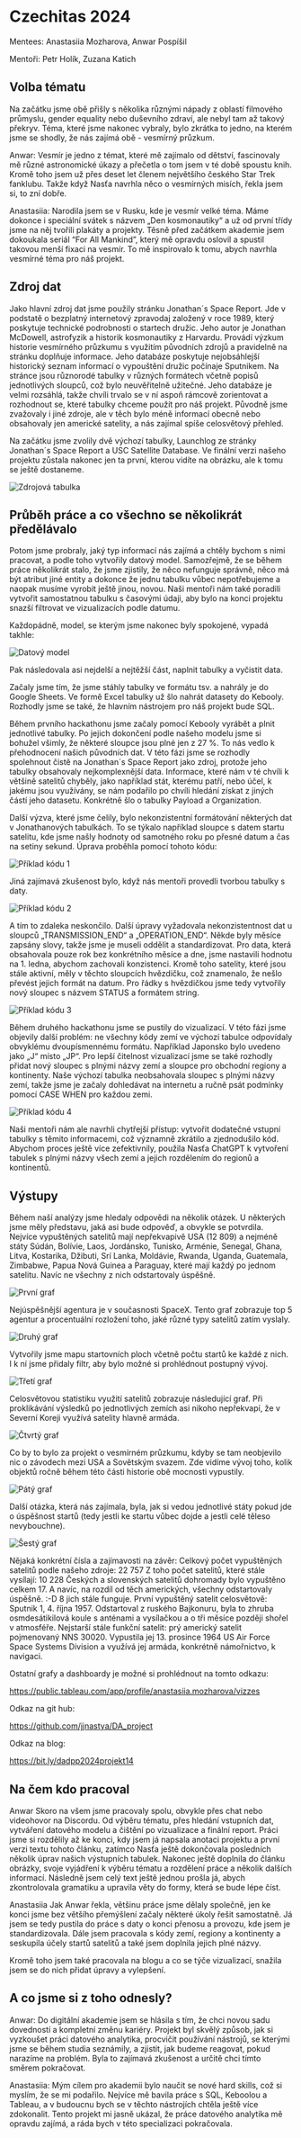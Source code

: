 # Czechitas 2024
Mentees: Anastasiia Mozharova, Anwar Pospíšil 

Mentoři: Petr Holík, Zuzana Katich 

Volba tématu
---
Na začátku jsme obě přišly s několika různými nápady z oblastí filmového průmyslu, gender equality nebo duševního zdraví, ale nebyl tam až takový překryv. Téma, které jsme nakonec vybraly, bylo zkrátka to jedno, na kterém jsme se shodly, že nás zajímá obě - vesmírný průzkum. 

Anwar: Vesmír je jedno z témat, které mě zajímalo od dětství, fascinovaly mě různé astronomické úkazy a přečetla o tom jsem v té době spoustu knih. Kromě toho jsem už přes deset let členem největšího českého Star Trek fanklubu. Takže když Nasťa navrhla něco o vesmírných misích, řekla jsem si, to zní dobře. 

Anastasiia: Narodila jsem se v Rusku, kde je vesmír velké téma. Máme dokonce i speciální svátek s názvem „Den kosmonautiky“ a už od první třídy jsme na něj tvořili plakáty a projekty. Těsně před začátkem akademie jsem dokoukala seriál “For All Mankind”, který mě opravdu oslovil a spustil takovou menší fixaci na vesmír. To mě inspirovalo k tomu, abych navrhla vesmírné téma pro náš projekt. 

Zdroj dat
---
Jako hlavní zdroj dat jsme použily stránku Jonathan´s Space Report. Jde v podstatě o bezplatný internetový zpravodaj založený v roce 1989, který poskytuje technické podrobnosti o startech družic. Jeho autor je Jonathan McDowell, astrofyzik a historik kosmonautiky z Harvardu. Provádí výzkum historie vesmírného průzkumu s využitím původních zdrojů a pravidelně na stránku doplňuje informace. Jeho databáze poskytuje nejobsáhlejší historický seznam informací o vypouštění družic počínaje Sputnikem. Na stránce jsou různorodé tabulky v různých formátech včetně popisů jednotlivých sloupců, což bylo neuvěřitelně užitečné. Jeho databáze je velmi rozsáhlá, takže chvíli trvalo se v ní aspoň rámcově zorientovat a rozhodnout se, které tabulky chceme použít pro náš projekt. Původně jsme zvažovaly i jiné zdroje, ale v těch bylo méně informací obecně nebo obsahovaly jen americké satelity, a nás zajímal spíše celosvětový přehled.

Na začátku jsme zvolily dvě výchozí tabulky, Launchlog ze stránky Jonathan´s Space Report a USC Satellite Database. Ve finální verzi našeho projektu zůstala nakonec jen ta první, kterou vidíte na obrázku, ale k tomu se ještě dostaneme. 

![Zdrojová tabulka](./images/table.png)


Průběh práce a co všechno se několikrát předělávalo
---
Potom jsme probraly, jaký typ informací nás zajímá a chtěly bychom s nimi pracovat, a podle toho vytvořily datový model. Samozřejmě, že se během práce několikrát stalo, že jsme zjistily, že něco nefunguje správně, něco má být atribut jiné entity a dokonce že jednu tabulku vůbec nepotřebujeme a naopak musíme vyrobit ještě jinou, novou. Naši mentoři nám také poradili vytvořit samostatnou tabulku s časovými údaji, aby bylo na konci projektu snazší filtrovat ve vizualizacích podle datumu. 

Každopádně, model, se kterým jsme nakonec byly spokojené, vypadá takhle: 

![Datový model](./images/dm.png)


Pak následovala asi nejdelší a nejtěžší část, naplnit tabulky a vyčistit data. 

Začaly jsme tím, že jsme stáhly tabulky ve formátu tsv. a nahrály je do Google Sheets. Ve formě Excel tabulky už šlo nahrát datasety do Kebooly. Rozhodly jsme se také, že hlavním nástrojem pro náš projekt bude SQL.

Během prvního hackathonu jsme začaly pomocí Kebooly vyrábět a plnit jednotlivé tabulky. Po jejich dokončení podle našeho modelu jsme si bohužel všimly, že některé sloupce jsou plné jen z 27 %. To nás vedlo k přehodnocení našich původních dat. V této fázi jsme se rozhodly spolehnout čistě na Jonathan´s Space Report jako zdroj, protože jeho tabulky obsahovaly nejkomplexnější data. Informace, které nám v té chvíli k většině satelitů chyběly, jako například stát, kterému patří, nebo účel, k jakému jsou využívány, se nám podařilo po chvíli hledání získat z jiných částí jeho datasetu. Konkrétně šlo o tabulky Payload a Organization.

Další výzva, které jsme čelily, bylo nekonzistentní formátování některých dat v Jonathanových tabulkách. To se týkalo například sloupce s datem startu satelitu, kde jsme našly hodnoty od samotného roku po přesné datum a čas na setiny sekund. Úprava proběhla pomocí tohoto kódu: 

![Příklad kódu 1](./images/first_code.png)

Jiná zajímavá zkušenost bylo, když nás mentoři provedli tvorbou tabulky s daty.

![Příklad kódu 2](./images/2%20code.png)

A tím to zdaleka neskončilo. Další úpravy vyžadovala nekonzistentnost dat u sloupců „TRANSMISSION_END“ a „OPERATION_END“. Někde byly měsíce zapsány slovy, takže jsme je museli oddělit a standardizovat. Pro data, která obsahovala pouze rok bez konkrétního měsíce a dne, jsme nastavili hodnotu na 1. ledna, abychom zachovali konzistenci. Kromě toho satelity, které jsou stále aktivní, měly v těchto sloupcích hvězdičku, což znamenalo, že nešlo převést jejich formát na datum. Pro řádky s hvězdičkou jsme tedy vytvořily nový sloupec s názvem STATUS a formátem string.

![Příklad kódu 3](./images/3%20code.png)

Během druhého hackathonu jsme se pustily do vizualizací. V této fázi jsme objevily další problém: ne všechny kódy zemí ve výchozí tabulce odpovídaly obvyklému dvoupísmennému formátu. Například Japonsko bylo uvedeno jako „J“ místo „JP“. Pro lepší čitelnost vizualizací jsme se také rozhodly přidat nový sloupec s plnými názvy zemí a sloupce pro obchodní regiony a kontinenty.
Naše výchozí tabulka neobsahovala sloupec s plnými názvy zemí, takže jsme je začaly dohledávat na internetu a ručně psát podmínky pomocí CASE WHEN pro každou zemi.

![Příklad kódu 4](./images/4%20code.png)

Naši mentoři nám ale navrhli chytřejší přístup: vytvořit dodatečné vstupní tabulky s těmito informacemi, což významně zkrátilo a zjednodušilo kód.
Abychom proces ještě více zefektivnily, použila Nasťa ChatGPT k vytvoření tabulek s plnými názvy všech zemí a jejich rozdělením do regionů a kontinentů.

Výstupy
---
Během naší analýzy jsme hledaly odpovědi na několik otázek. U některých jsme měly představu, jaká asi bude odpověď, a obvykle se potvrdila. 
Nejvíce vypuštěných satelitů mají nepřekvapivě USA (12 809) a nejméně státy Súdán, Bolívie, Laos, Jordánsko, Tunisko, Arménie, Senegal, Ghana, Litva, Kostarika, Džibuti, Srí Lanka, Moldávie, Rwanda, Uganda, Guatemala, Zimbabwe, Papua Nová Guinea a Paraguay, které mají každý po jednom satelitu. Navíc ne všechny z nich odstartovaly úspěšně. 

![První graf](./images/Top%2015%20zemí%20podle%20počtu%20startů%20satelitů%20a%20jejich%20stavů.png)

Nejúspěšnější agentura je v současnosti SpaceX. Tento graf zobrazuje top 5 agentur a procentuální rozložení toho, jaké různé typy satelitů zatím vyslaly. 

![Druhý graf](./images/K%20jakým%20účelům%20vypouštějí%20satelity%20top%205%20agentur.png)

Vytvořily jsme mapu startovních ploch včetně počtu startů ke každé z nich. I k ní jsme přidaly filtr, aby bylo možné si prohlédnout postupný vývoj. 

![Třetí graf](./images/Porovnání%20základen%20podle%20počtu%20provedených%20startů.png)

Celosvětovou statistiku využití satelitů zobrazuje následující graf. Při proklikávání výsledků po jednotlivých zemích asi nikoho nepřekvapí, že v Severní Koreji využívá satelity hlavně armáda. 

![Čtvrtý graf](./images/Celosvětová%20statistika%20využití%20satelitů.png)

Co by to bylo za projekt o vesmírném průzkumu, kdyby se tam neobjevilo nic o závodech mezi USA a Sovětským svazem. Zde vidíme vývoj toho, kolik objektů ročně během této části historie obě mocnosti vypustily.

![Pátý graf](./images/Star%20Wars%20USA%20vs.%20SSSR%20(1957–1991).png)

Další otázka, která nás zajímala, byla, jak si vedou jednotlivé státy pokud jde o úspěšnost startů (tedy jestli ke startu vůbec dojde a jestli celé těleso nevybouchne). 

![Šestý graf](./images/Celosvětový%20podíl%20úspěšnosti.png)

Nějaká konkrétní čísla a zajímavosti na závěr: 
Celkový počet vypuštěných satelitů podle našeho zdroje: 22 757
Z toho počet satelitů, které stále vysílají: 10 228
Českých a slovenských satelitů dohromady bylo vypuštěno celkem 17.  A navíc, na rozdíl od těch amerických, všechny odstartovaly úspěšně. :-D 8 jich stále funguje.
První vypuštěný satelit celosvětově: Sputnik 1, 4. října 1957. Odstartoval z ruského Bajkonuru, byla to zhruba osmdesátikilová koule s anténami a vysílačkou a o tři měsíce později shořel v atmosféře. 
Nejstarší stále funkční satelit: prý americký satelit pojmenovaný NNS 30020. Vypustila jej 13. prosince 1964 US Air Force Space Systems Division a využívá jej armáda, konkrétně námořnictvo, k navigaci. 

Ostatní grafy a dashboardy je možné si prohlédnout na tomto odkazu:

https://public.tableau.com/app/profile/anastasiia.mozharova/vizzes 

Odkaz na git hub:

https://github.com/jjnastya/DA_project

Odkaz na blog:

https://bit.ly/dadpp2024projekt14

Na čem kdo pracoval
---
Anwar 
Skoro na všem jsme pracovaly spolu, obvykle přes chat nebo videohovor na Discordu. Od výběru tématu, přes hledání vstupních dat, vytváření datového modelu a čištění po vizualizace a finální report. Práci jsme si rozdělily až ke konci, kdy jsem já napsala anotaci projektu a první verzi textu tohoto článku, zatímco Nasťa ještě dokončovala posledních několik úprav našich výstupních tabulek. Nakonec ještě doplnila do článku obrázky, svoje vyjádření k výběru tématu a rozdělení práce a několik dalších informací. Následně jsem celý text ještě jednou prošla já, abych zkontrolovala gramatiku a upravila věty do formy, která se bude lépe číst. 

Anastasiia
Jak Anwar řekla, většinu práce jsme dělaly společně, jen ke konci jsme bez většího přemýšlení začaly některé úkoly řešit samostatně. Já jsem se tedy pustila do práce s daty o konci přenosu a provozu, kde jsem je standardizovala. Dále jsem pracovala s kódy zemí, regiony a kontinenty a seskupila účely startů satelitů a také jsem doplnila jejich plné názvy.

Kromě toho jsem také pracovala na blogu a co se týče vizualizací, snažila jsem se do nich přidat úpravy a vylepšení.

A co jsme si z toho odnesly? 
---
Anwar: Do digitální akademie jsem se hlásila s tím, že chci novou sadu dovedností a kompletní změnu kariéry. Projekt byl skvělý způsob, jak si vyzkoušet práci datového analytika, procvičit používání nástrojů, se kterými jsme se během studia seznámily, a zjistit, jak budeme reagovat, pokud narazíme na problém. Byla to zajímavá zkušenost a určitě chci tímto směrem pokračovat. 

Anastasiia: Mým cílem pro akademii bylo naučit se nové hard skills, což si myslím, že se mi podařilo. Nejvíce mě bavila práce s SQL, Keboolou a Tableau, a v budoucnu bych se v těchto nástrojích chtěla ještě více zdokonalit. Tento projekt mi jasně ukázal, že práce datového analytika mě opravdu zajímá, a ráda bych v této specializaci pokračovala.
